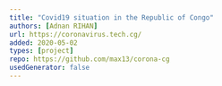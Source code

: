 ```yaml
---
title: "Covid19 situation in the Republic of Congo"
authors: [Adnan RIHAN]
url: https://coronavirus.tech.cg/
added: 2020-05-02
types: [project]
repo: https://github.com/max13/corona-cg
usedGenerator: false
---
```

